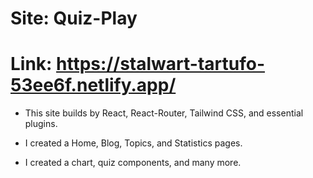 # Site: Quiz-Play

# Link: https://stalwart-tartufo-53ee6f.netlify.app/

* This site builds by React, React-Router, Tailwind CSS, and essential plugins.

* I created a Home, Blog, Topics, and Statistics pages.

* I created a chart, quiz components, and many more.